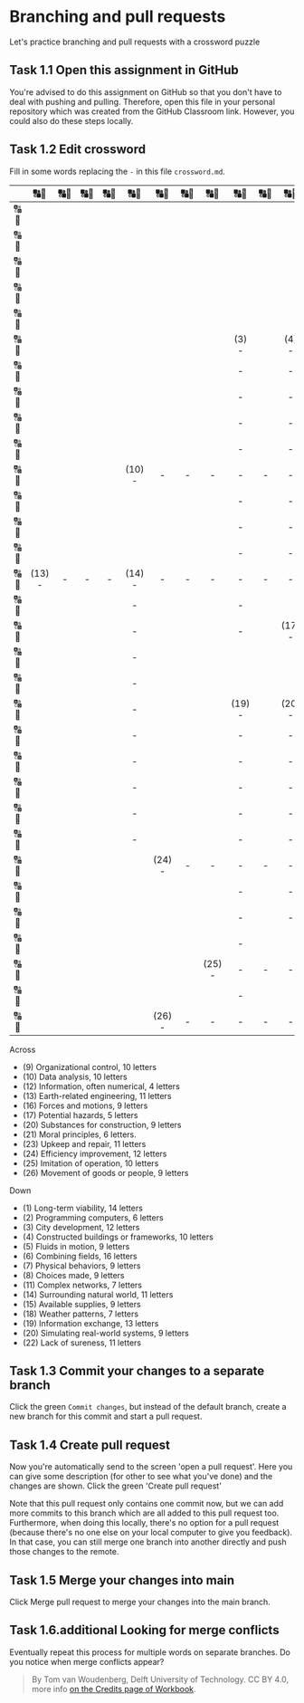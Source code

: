 # Branching and pull requests

Let's practice branching and pull requests with a crossword puzzle

## Task 1.1 Open this assignment in GitHub

You're advised to do this assignment on GitHub so that you don't have to deal with pushing and pulling. Therefore, open this file in your personal repository which was created from the GitHub Classroom link. However, you could also do these steps locally.

## Task 1.2 Edit crossword

Fill in some words replacing the `-` in this file `crossword.md`.


|                        |&#128288;&#128290;|&#128288;&#128290;|&#128288;&#128290;|&#128288;&#128290;|&#128288;&#128290;|&#128288;&#128290;|&#128288;&#128290;|&#128288;&#128290;|&#128288;&#128290;|&#128288;&#128290;|&#128288;&#128290;|&#128288;&#128290;|&#128288;&#128290;|&#128288;&#128290;|&#128288;&#128290;|&#128288;&#128290;|&#128288;&#128290;|&#128288;&#128290;|&#128288;&#128290;|&#128288;&#128290;|&#128288;&#128290;|&#128288;&#128290;|&#128288;&#128290;|&#128288;&#128290;|&#128288;&#128290;|&#128288;&#128290;|&#128288;&#128290;|&#128288;&#128290;|
| :--------------------: |:-----:|:-----:|:-----:|:-----:|:-----:|:-----:|:-----:|:-----:|:-----:|:-----:|:-----:|:-----:|:-----:|:-----:|:-----:|:-----:|:-----:|:-----:|:-----:|:-----:|:-----:|:-----:|:-----:|:-----:|:-----:|:-----:|:-----:|:-----:|
| &#128288;<br>&#128290; |      |      |      |      |      |      |      |      |      |      |      |      |      |      |      |      |      |      |      |      |      |      |      |      |      |      | (1) -|      |
| &#128288;<br>&#128290; |      |      |      |      |      |      |      |      |      |      |      |      |      |      |      |      |      |      |      |      |      |      |      |      |      |      |   -  |      |
| &#128288;<br>&#128290; |      |      |      |      |      |      |      |      |      |      |      |      |      |      |      |      |      |      |      |      |      |      |      |      |      |      |   -  |      |
| &#128288;<br>&#128290; |      |      |      |      |      |      |      |      |      |      |      |      |      |      |      |      |      |      |      |      |      |      |      |      |      |      |   -  |      |
| &#128288;<br>&#128290; |      |      |      |      |      |      |      |      |      |      |      |      |      |      |      |      |      |      |      | (2) -|      |      |      |      |      |      |   -  |      |
| &#128288;<br>&#128290; |      |      |      |      |      |      |      |      | (3) -|      | (4) -|      |      |      |      |      | (5) -|      |      |   -  |      |      |      |      |      |      |   -  |      |
| &#128288;<br>&#128290; |      |      |      |      |      |      |      |      |   -  |      |   -  |      |      |      |      |      |   -  |      |      |   -  |      |      |      |      |      |      |   -  |      |
| &#128288;<br>&#128290; |      |      |      |      |      |      |      |      |   -  |      |   -  |      |      |      |      |      |   -  |      |      |   -  |      |      |      |      | (6) -|      |   -  |      |
| &#128288;<br>&#128290; |      |      |      |      |      |      |      |      |   -  |      |   -  |      | (7) -|      |      |      |   -  |      |      |   -  |      |      | (8) -|      |   -  |      |   -  |      |
| &#128288;<br>&#128290; |      |      |      |      |      |      |      |      |   -  |      |   -  |      |   -  |      |      | (9) -|   -  |   -  |   -  |   -  |   -  |   -  |   -  |   -  |   -  |      |   -  |      |
| &#128288;<br>&#128290; |      |      |      |      |(10) -|   -  |   -  |   -  |   -  |   -  |   -  |   -  |   -  |   -  |      |      |   -  |      |      |      |      |      |   -  |      |   -  |      |   -  |      |
| &#128288;<br>&#128290; |      |      |      |      |      |      |      |      |   -  |      |   -  |      |   -  |      |      |      |   -  |      |(11) -|      |      |      |   -  |      |   -  |      |   -  |      |
| &#128288;<br>&#128290; |      |      |      |      |      |      |      |      |   -  |      |   -  |      |   -  |      |      |      |   -  |      |   -  |      |      |      |   -  |      | (12)-|   -  |   -  |   -  |
| &#128288;<br>&#128290; |      |      |      |      |      |      |      |      |   -  |      |   -  |      |   -  |      |      |      |   -  |      |   -  |      |      |      |   -  |      |   -  |      |   -  |      |
| &#128288;<br>&#128290; |(13) -|   -  |   -  |   -  |(14) -|   -  |   -  |   -  |   -  |   -  |   -  |      |   -  |      |(15) -|      |   -  |      |   -  |      |      |      |   -  |      |   -  |      |      |      |
| &#128288;<br>&#128290; |      |      |      |      |   -  |      |      |      |   -  |      |      |      |   -  |      |   -  |      |      |(16) -|   -  |   -  |   -  |   -  |   -  |   -  |   -  |   -  |      |      |
| &#128288;<br>&#128290; |      |      |      |      |   -  |      |      |      |   -  |      |(17) -|   -  |   -  |   -  |   -  |      |      |      |   -  |      |      |      |   -  |      |   -  |      |      |      |
| &#128288;<br>&#128290; |      |      |      |      |   -  |      |      |      |      |      |      |      |      |      |   -  |      |      |      |   -  |      |      |      |      |      |   -  |      |      |      |
| &#128288;<br>&#128290; |      |      |      |      |   -  |      |      |      |      |      |      |      |      |      |   -  |      |      |(18) -|      |      |      |      |      |      |   -  |      |      |      |
| &#128288;<br>&#128290; |      |      |      |      |   -  |      |      |      |(19) -|      |(20) -|   -  |   -  |   -  |   -  |   -  |   -  |   -  |   -  |      |      |(21) -|   -  |   -  |   -  |   -  |   -  |      |
| &#128288;<br>&#128290; |      |      |      |      |   -  |      |      |      |   -  |      |   -  |      |      |      |   -  |      |      |   -  |      |      |(22) -|      |      |      |   -  |      |      |      |
| &#128288;<br>&#128290; |      |      |      |      |   -  |      |      |      |   -  |      |   -  |      |      |      |   -  |      |      |(23) -|   -  |   -  |   -  |   -  |   -  |   -  |   -  |   -  |   -  |   -  |
| &#128288;<br>&#128290; |      |      |      |      |   -  |      |      |      |   -  |      |   -  |      |      |      |   -  |      |      |   -  |      |      |   -  |      |      |      |   -  |      |      |      |
| &#128288;<br>&#128290; |      |      |      |      |   -  |      |      |      |   -  |      |   -  |      |      |      |      |      |      |   -  |      |      |   -  |      |      |      |   -  |      |      |      |
| &#128288;<br>&#128290; |      |      |      |      |   -  |      |      |      |   -  |      |   -  |      |      |      |      |      |      |   -  |      |      |   -  |      |      |      |      |      |      |      |
| &#128288;<br>&#128290; |      |      |      |      |      |(24) -|   -  |   -  |   -  |   -  |   -  |   -  |   -  |   -  |   -  |   -  |   -  |      |      |      |   -  |      |      |      |      |      |      |      |
| &#128288;<br>&#128290; |      |      |      |      |      |      |      |      |   -  |      |   -  |      |      |      |      |      |      |      |      |      |   -  |      |      |      |      |      |      |      |
| &#128288;<br>&#128290; |      |      |      |      |      |      |      |      |   -  |      |   -  |      |      |      |      |      |      |      |      |      |   -  |      |      |      |      |      |      |      |
| &#128288;<br>&#128290; |      |      |      |      |      |      |      |      |   -  |      |      |      |      |      |      |      |      |      |      |      |   -  |      |      |      |      |      |      |      |
| &#128288;<br>&#128290; |      |      |      |      |      |      |      |(25) -|   -  |   -  |   -  |   -  |   -  |   -  |   -  |   -  |   -  |      |      |      |   -  |      |      |      |      |      |      |      |
| &#128288;<br>&#128290; |      |      |      |      |      |      |      |      |   -  |      |      |      |      |      |      |      |      |      |      |      |   -  |      |      |      |      |      |      |      |
| &#128288;<br>&#128290; |      |      |      |      |      |(26) -|   -  |   -  |   -  |   -  |   -  |   -  |   -  |   -  |      |      |      |      |      |      |      |      |      |      |      |      |      |      |

Across
- (9) Organizational control, 10 letters
- (10) Data analysis, 10 letters
- (12) Information, often numerical, 4 letters
- (13) Earth-related engineering, 11 letters
- (16) Forces and motions, 9 letters
- (17) Potential hazards, 5 letters
- (20) Substances for construction, 9 letters
- (21) Moral principles, 6 letters.
- (23) Upkeep and repair, 11 letters
- (24) Efficiency improvement, 12 letters
- (25) Imitation of operation, 10 letters
- (26) Movement of goods or people, 9 letters

Down
- (1) Long-term viability, 14 letters
- (2) Programming computers, 6 letters
- (3) City development, 12 letters
- (4) Constructed buildings or frameworks, 10 letters
- (5) Fluids in motion, 9 letters
- (6) Combining fields, 16 letters
- (7) Physical behaviors, 9 letters
- (8) Choices made, 9 letters
- (11) Complex networks, 7 letters
- (14) Surrounding natural world, 11 letters
- (15) Available supplies, 9 letters
- (18) Weather patterns, 7 letters
- (19) Information exchange, 13 letters
- (20) Simulating real-world systems, 9 letters
- (22) Lack of sureness, 11 letters


## Task 1.3 Commit your changes to a separate branch

Click the green `Commit changes`, but instead of the default branch, create a new branch for this commit and start a pull request.

## Task 1.4 Create pull request

Now you're automatically send to the screen 'open a pull request'. Here you can give some description (for other to see what you've done) and the changes are shown. Click the green 'Create pull request' 

Note that this pull request only contains one commit now, but we can add more commits to this branch which are all added to this pull request too. Furthermore, when doing this locally, there's no option for a pull request (because there's no one else on your local computer to give you feedback). In that case, you can still merge one branch into another directly and push those changes to the remote.

## Task 1.5 Merge your changes into main

Click Merge pull request to merge your changes into the main branch.

## Task 1.6.additional Looking for merge conflicts

Eventually repeat this process for multiple words on separate branches. Do you notice when merge conflicts appear?

> By Tom van Woudenberg, Delft University of Technology. CC BY 4.0, more info [on the Credits page of Workbook](https://mude.citg.tudelft.nl/workbook-2025/credits.html).
